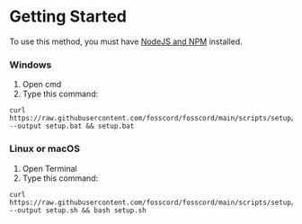 # Getting Started
To use this method, you must have [NodeJS and NPM](https://nodejs.org) installed.

### Windows
1. Open cmd
2. Type this command:
```
curl https://raw.githubusercontent.com/fosscord/fosscord/main/scripts/setup/setup.bat --output setup.bat && setup.bat
```

### Linux or macOS
1. Open Terminal
2. Type this command:
```
curl https://raw.githubusercontent.com/fosscord/fosscord/main/scripts/setup/setup.sh --output setup.sh && bash setup.sh
```
